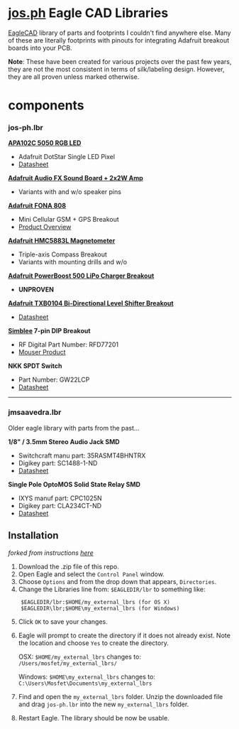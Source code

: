 [jos.ph](http://jos.ph) Eagle CAD Libraries
=================

[EagleCAD](https://cadsoft.io) library of parts and footprints I couldn't find anywhere else. Many of these are literally footprints with pinouts for integrating Adafruit breakout boards into your PCB.

__Note__: These have been created for various projects over the past few years, they are not the most consistent in terms of silk/labeling design. However, they are all proven unless marked otherwise.

# components #

### jos-ph.lbr

**[APA102C 5050 RGB LED](https://www.adafruit.com/products/2343)**

  + Adafruit DotStar Single LED Pixel
  + [Datasheet](https://cdn-shop.adafruit.com/product-files/2343/APA102C.pdf)

**[Adafruit Audio FX Sound Board + 2x2W Amp](https://www.adafruit.com/products/2210)**

  + Variants with and w/o speaker pins

**[Adafruit FONA 808](https://www.adafruit.com/product/2542)**

  + Mini Cellular GSM + GPS Breakout
  + [Product Overview](https://learn.adafruit.com/adafruit-fona-808-cellular-plus-gps-breakout/overview)

**[Adafruit HMC5883L Magnetometer](https://www.adafruit.com/products/1746)**

  + Triple-axis Compass Breakout
  + Variants with mounting drills and w/o

**[Adafruit PowerBoost 500 LiPo Charger Breakout](https://www.adafruit.com/products/1944)**

  + __UNPROVEN__

**[Adafruit TXB0104 Bi-Directional Level Shifter Breakout](https://www.adafruit.com/products/1875)**

  + [Datasheet](https://cdn-shop.adafruit.com/datasheets/txb0104.pdf)

**[Simblee](https://www.simblee.com) 7-pin DIP Breakout**

  + RF Digital Part Number: RFD77201
  + [Mouser Product](http://www.mouser.com/ProductDetail/RF-Digital-Wireless/RFD77201)

**NKK SPDT Switch**

  + Part Number: GW22LCP
  + [Datasheet](http://www.nkkswitches.com/pdf/GW.pdf)

---

### jmsaavedra.lbr

Older eagle library with parts from the past...

**1/8" / 3.5mm Stereo Audio Jack SMD**

  + Switchcraft manu part: 35RASMT4BHNTRX
  + Digikey part: SC1488-1-ND
  + [Datasheet](http://www.switchcraft.com/Drawings/35rasmt4bhntrx_cd.pdf)

**Single Pole OptoMOS Solid State Relay SMD**

  + IXYS manuf part: CPC1025N
  + Digikey part: CLA234CT-ND
  + [Datasheet](http://www.clare.com/home/pdfs.nsf/www/CPC1025N.pdf/$file/CPC1025N.pdf)


## Installation
_forked from instructions [here](https://github.com/adafruit/Adafruit-Eagle-Library)_

1. Download the .zip file of this repo.
2. Open Eagle and select the `Control Panel` window.
3. Choose `Options` and from the drop down that appears, `Directories`.
4. Change the Libraries line from: `$EAGLEDIR/lbr` to something like:
```
    $EAGLEDIR/lbr:$HOME/my_external_lbrs (for OS X)
    $EAGLEDIR\lbr;$HOME\my_external_lbrs (for Windows)
```
5. Click `OK` to save your changes.
6. Eagle will prompt to create the directory if it does not already exist. Note
the location and choose `Yes` to create the directory.

    OSX: `$HOME/my_external_lbrs` changes to: `/Users/mosfet/my_external_lbrs/`

    Windows: `$HOME\my_external_lbrs` changes to: `C:\Users\Mosfet\Documents\my_external_lbrs`

7. Find and open the `my_external_lbrs` folder. Unzip the downloaded file and drag `jos-ph.lbr` into the
   new `my_external_lbrs` folder.
8. Restart Eagle. The library should be now be usable.

